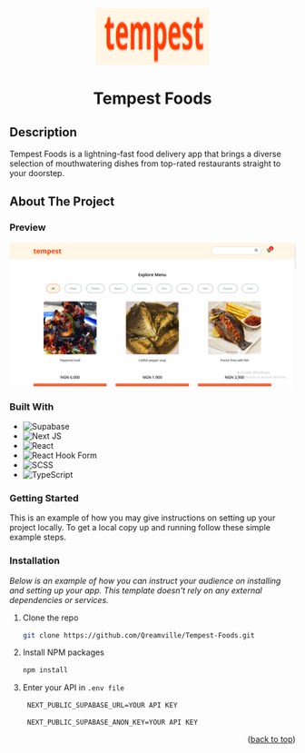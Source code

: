 <a name="readme-top"></a>

<p align="center">
  <a href="https://tempest-foods.vercel.app/">
    <img alt="logo" src="public/tempest.png" width="200" height ="100" />
  </a>
  <h1 align="center">
    Tempest Foods
  </h1>
</p>

## Description

Tempest Foods is a lightning-fast food delivery app that brings a diverse selection of mouthwatering dishes from top-rated restaurants straight to your doorstep. 

## About The Project

### Preview

![preview](public/preview.png)

### Built With

* 	![Supabase](https://img.shields.io/badge/Supabase-3ECF8E?style=for-the-badge&logo=supabase&logoColor=white)
* 	![Next JS](https://img.shields.io/badge/Next-black?style=for-the-badge&logo=next.js&logoColor=white)
* 	![React](https://img.shields.io/badge/react-%2320232a.svg?style=for-the-badge&logo=react&logoColor=%2361DAFB)
*   ![React Hook Form](https://img.shields.io/badge/React%20Hook%20Form-%23EC5990.svg?style=for-the-badge&logo=reacthookform&logoColor=white)
*   ![SCSS](https://img.shields.io/badge/SCSS-hotpink.svg?style=for-the-badge&logo=SCSS&logoColor=white)
*   ![TypeScript](https://img.shields.io/badge/typescript-%23007ACC.svg?style=for-the-badge&logo=typescript&logoColor=white)

###   Getting Started

This is an example of how you may give instructions on setting up your project locally.
To get a local copy up and running follow these simple example steps.

### Installation

_Below is an example of how you can instruct your audience on installing and setting up your app. This template doesn't rely on any external dependencies or services._

1. Clone the repo
   ```sh
   git clone https://github.com/Qreamville/Tempest-Foods.git
   ```
2. Install NPM packages
   ```sh
   npm install
   ```
3. Enter your API in `.env file`
   ```TS
    NEXT_PUBLIC_SUPABASE_URL=YOUR API KEY
   ```
   ```TS
    NEXT_PUBLIC_SUPABASE_ANON_KEY=YOUR API KEY
   ```

<p align="right">(<a href="#readme-top">back to top</a>)</p>
